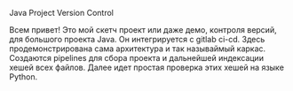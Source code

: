 Java Project Version Control

Всем привет! Это мой скетч проект или даже демо, контроля версий, для большого проекта Java. Он интегрируется с gitlab ci-cd. Здесь продемонстрирована сама архитектура и так называймый каркас. Создаются pipelines для сбора проекта и дальнейшей индексации хешей всех файлов. Далее идет простая проверка этих хешей на языке Python.
